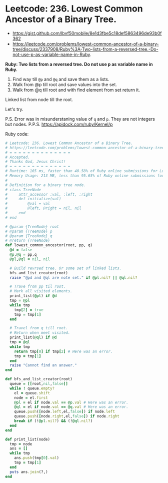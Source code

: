 # Leetcode: 236. Lowest Common Ancestor of a Binary Tree.

- https://gist.github.com/lbvf50mobile/8e1d3fbe5c18def5863496de93b0f362
- https://leetcode.com/problems/lowest-common-ancestor-of-a-binary-tree/discuss/2337908/Ruby%3A-Two-lists-from-a-reversed-tree.-Do-not-use-p-as-variable-name-in-Ruby.

**Ruby: Two lists from a reversed tree. Do not use p as variable name in Ruby.**

1. Find way till `@p` and `@q` and save them as a lists.
2. Walk from @p till root and save values into the set.
3. Walk from @q till root and with find element from set return it.

Linked list from node till the root.


Let's try.


P.S. Error was in misunderstaning value of `q` and `p`. They are not integers but nodes.
P.P.S. https://apidock.com/ruby/Kernel/p


Ruby code:
```Ruby
# Leetcode: 236. Lowest Common Ancestor of a Binary Tree.
# https://leetcode.com/problems/lowest-common-ancestor-of-a-binary-tree/
# = = = = = = = = = = = = = =
# Accepted.
# Thanks God, Jesus Christ!
# = = = = = = = = = = = = = =
# Runtime: 165 ms, faster than 40.58% of Ruby online submissions for Lowest Common Ancestor of a Binary Tree.
# Memory Usage: 213 MB, less than 95.65% of Ruby online submissions for Lowest Common Ancestor of a Binary Tree.
#
# Definition for a binary tree node.
# class TreeNode
#     attr_accessor :val, :left, :right
#     def initialize(val)
#         @val = val
#         @left, @right = nil, nil
#     end
# end

# @param {TreeNode} root
# @param {TreeNode} p
# @param {TreeNode} q
# @return {TreeNode}
def lowest_common_ancestor(root, pp, q)
  @d = false
  @p,@q = pp,q
  @pl,@ql = nil, nil

  # Build revrsed tree. Or some set of linked lists.
  bfs_and_list_creator(root)
  raise "@pd and @ql are note set." if @pl.nil? || @ql.nil?

  # Trave from pp til root.
  # Mark all visited elements.
  print_list(@pl) if @d
  tmp = @pl
  while tmp
    tmp[2] = true
    tmp = tmp[1]
  end

  # Travel from q till root.
  # Return when meet visited.
  print_list(@ql) if @d
  tmp = @ql
  while tmp
    return tmp[0] if tmp[2] # Here was an error.
    tmp = tmp[1]
  end
  raise "Cannot find an answer."
end

def bfs_and_list_creator(root)
  queue = [[root,nil,false]]
  while ! queue.empty?
    el = queue.shift
    node = el.first
    @pl = el if node.val == @p.val # Here was an error.
    @ql = el if node.val == @q.val # Here was an error.
    queue.push([node.left,el,false]) if node.left
    queue.push([node.right,el,false]) if node.right
    break if (!@pl.nil?) && (!@ql.nil?)
  end
end

def print_list(node)
  tmp = node
  ans = []
  while tmp
    ans.push(tmp[0].val)
    tmp = tmp[1]
  end
  puts ans.join(?,)
end
```
